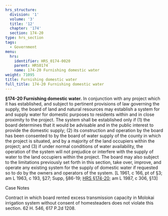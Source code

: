 ```yaml
---
hrs_structure:
  division: '1'
  volume: '3'
  title: '12'
  chapter: '174'
  section: 174-20
type: hrs_section
tags:
  - Government
menu:
  hrs:
    identifier: HRS_0174-0020
    parent: HRS0174
    name: 174-20 Furnishing domestic water
weight: 71095
title: Furnishing domestic water
full_title: 174-20 Furnishing domestic water
---
```

**§174-20 Furnishing domestic water.** In conjunction with any project which it has established, and subject to pertinent provisions of law governing the supply, the board of land and natural resources may establish a system for and supply water for domestic purposes to residents within and in close proximity to the project. The system shall be established only if (1) the board determines that it would be advisable and in the public interest to provide the domestic supply; (2) its construction and operation by the board has been consented to by the board of water supply of the county in which the project is situated, and by a majority of the land occupiers within the project; and (3) if under normal conditions of water availability, the operation of the system will not prejudice or interfere with the supply of water to the land occupiers within the project. The board may also subject to the limitations previously set forth in this section, take over, improve, and operate any existing system for the supply of domestic water if requested so to do by the owners and operators of the system. [L 1961, c 166, pt of §3; am L 1963, c 193, §27; Supp, §86-19; [HRS §174-20](/title-12/chapter-174/section-174-20/); am L 1987, c 306, §13]

Case Notes

Contract in which board rented excess transmission capacity in Molokai irrigation system without consent of homesteaders does not violate this section. 62 H. 546, 617 P.2d 1208.